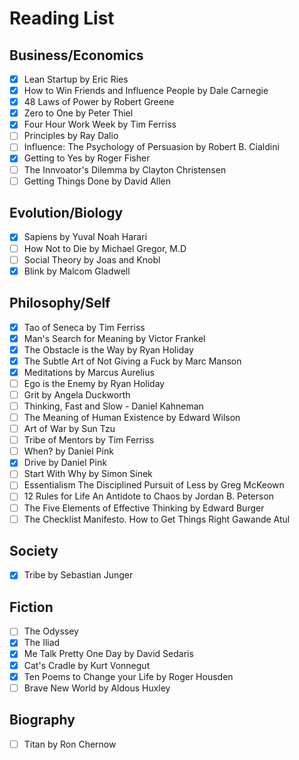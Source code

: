 # Reading List

## Business/Economics

- [X] Lean Startup by Eric Ries
- [X] How to Win Friends and Influence People by Dale Carnegie 
- [X] 48 Laws of Power by Robert Greene
- [X] Zero to One by Peter Thiel
- [X] Four Hour Work Week by Tim Ferriss
- [ ] Principles by Ray Dalio
- [ ] Influence: The Psychology of Persuasion by Robert B. Cialdini
- [X] Getting to Yes by Roger Fisher
- [ ] The Innvoator's Dilemma by Clayton Christensen
- [ ] Getting Things Done by David Allen

## Evolution/Biology

- [X] Sapiens by Yuval Noah Harari
- [ ] How Not to Die by Michael Gregor, M.D
- [ ] Social Theory by Joas and Knobl
- [X] Blink by Malcom Gladwell

## Philosophy/Self

- [X] Tao of Seneca by Tim Ferriss
- [X] Man's Search for Meaning by Victor Frankel
- [X] The Obstacle is the Way by Ryan Holiday
- [X] The Subtle Art of Not Giving a Fuck by Marc Manson
- [X] Meditations by Marcus Aurelius
- [ ] Ego is the Enemy by Ryan Holiday
- [ ] Grit by Angela Duckworth
- [ ] Thinking, Fast and Slow - Daniel Kahneman
- [ ] The Meaning of Human Existence by Edward Wilson
- [ ] Art of War by Sun Tzu
- [ ] Tribe of Mentors by Tim Ferriss
- [ ] When? by Daniel Pink
- [X] Drive by Daniel Pink
- [ ] Start With Why by Simon Sinek
- [ ] Essentialism The Disciplined Pursuit of Less by Greg McKeown
- [ ] 12 Rules for Life An Antidote to Chaos by Jordan B. Peterson
- [ ] The Five Elements of Effective Thinking by Edward Burger
- [ ] The Checklist Manifesto. How to Get Things Right Gawande Atul

## Society

- [X] Tribe by Sebastian Junger

## Fiction

- [ ] The Odyssey
- [X] The Iliad
- [X] Me Talk Pretty One Day by David Sedaris
- [X] Cat's Cradle by Kurt Vonnegut 
- [X] Ten Poems to Change your Life by Roger Housden 
- [ ] Brave New World by Aldous Huxley

## Biography

- [ ] Titan by Ron Chernow
